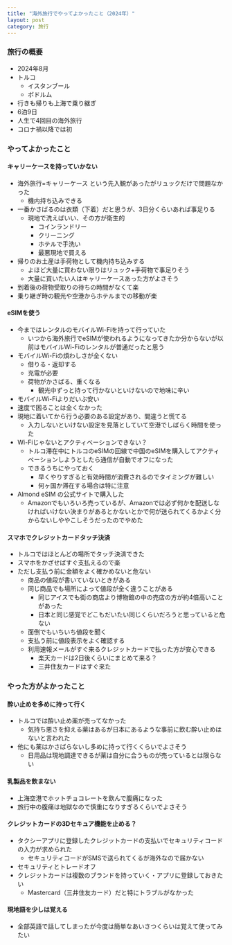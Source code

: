 ```yaml
---
title: "海外旅行でやってよかったこと（2024年）"
layout: post
category: 旅行
---
```


### 旅行の概要

- 2024年8月
- トルコ
  - イスタンブール
  - ボドルム
- 行きも帰りも上海で乗り継ぎ
- 6泊9日
- 人生で4回目の海外旅行
- コロナ禍以降では初


### やってよかったこと

#### キャリーケースを持っていかない
- 海外旅行=キャリーケース という先入観があったがリュックだけで問題なかった
  - 機内持ち込みできる
- 一番かさばるのは衣類（下着）だと思うが、3日分くらいあれば事足りる
  - 現地で洗えばいい、その方が衛生的
    - コインランドリー
    - クリーニング
    - ホテルで手洗い
    - 最悪現地で買える
- 帰りのお土産は手荷物として機内持ち込みする
  - よほど大量に買わない限りはリュック+手荷物で事足りそう
  - 大量に買いたい人はキャリーケースあった方がよさそう
- 到着後の荷物受取りの待ちの時間がなくて楽
- 乗り継ぎ時の観光や空港からホテルまでの移動が楽


#### eSIMを使う
- 今まではレンタルのモバイルWi-Fiを持って行っていた
  - いつから海外旅行でeSIMが使われるようになってきたか分からないが以前はモバイルWi-Fiのレンタルが普通だったと思う
- モバイルWi-Fiの煩わしさが全くない
  - 借りる・返却する
  - 充電が必要
  - 荷物がかさばる、重くなる
    - 観光中ずっと持って行かないといけないので地味に辛い
- モバイルWi-Fiよりだいぶ安い
- 速度で困ることは全くなかった
- 現地に着いてから行う必要のある設定があり、間違うと慌てる
  - 入力しないといけない設定を見落としていて空港でしばらく時間を使った
- Wi-Fiじゃないとアクティベーションできない？
  - トルコ滞在中にトルコのeSIMの回線で中国のeSIMを購入してアクティベーションしようとしたら通信が自動でオフになった
  - できるうちにやっておく
    - 早くやりすぎると有効時間が消費されるのでタイミングが難しい
    - 何ヶ国か滞在する場合は特に注意
- Almond eSIM の公式サイトで購入した
  - Amazonでもいろいろ売っているが、Amazonでは必ず何かを配送しなければいけない決まりがあるとかないとかで何が送られてくるかよく分からないしややこしそうだったのでやめた


#### スマホでクレジットカードタッチ決済
- トルコではほとんどの場所でタッチ決済できた
- スマホをかざせばすぐ支払えるので楽
- ただし支払う前に金額をよく確かめないと危ない
  - 商品の値段が書いていないときがある
  - 同じ商品でも場所によって値段が全く違うことがある
    - 同じアイスでも街の商店より博物館の中の売店の方が約4倍高いことがあった
    - 日本と同じ感覚でどこもだいたい同じくらいだろうと思っていると危ない
  - 面倒でもいちいち値段を聞く
  - 支払う前に値段表示をよく確認する
  - 利用速報メールがすぐ来るクレジットカードで払った方が安心できる
    - 楽天カードは2日後くらいにまとめて来る？
    - 三井住友カードはすぐ来た


### やった方がよかったこと

#### 酔い止めを多めに持って行く
- トルコでは酔い止め薬が売ってなかった
  - 気持ち悪さを抑える薬はあるが日本にあるような事前に飲む酔い止めはないと言われた
- 他にも薬はかさばらないし多めに持って行くくらいでよさそう
  - 日用品は現地調達できるが薬は自分に合うものが売っているとは限らない

#### 乳製品を飲まない
- 上海空港でホットチョコレートを飲んで腹痛になった
- 旅行中の腹痛は地獄なので慎重になりすぎるくらいでよさそう

#### クレジットカードの3Dセキュア機能を止める？
- タクシーアプリに登録したクレジットカードの支払いでセキュリティコードの入力が求められた
  - セキュリティコードがSMSで送られてくるが海外なので届かない
- セキュリティとトレードオフ
- クレジットカードは複数のブランドを持っていく・アプリに登録しておきたい
  - Mastercard（三井住友カード）だと特にトラブルがなかった

#### 現地語を少しは覚える
- 全部英語で話してしまったが今度は簡単なあいさつくらいは覚えて使ってみたい

